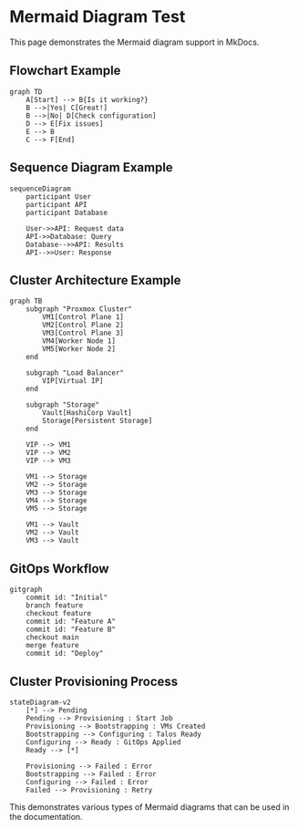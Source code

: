 # Mermaid Diagram Test

This page demonstrates the Mermaid diagram support in MkDocs.

## Flowchart Example

```mermaid
graph TD
    A[Start] --> B{Is it working?}
    B -->|Yes| C[Great!]
    B -->|No| D[Check configuration]
    D --> E[Fix issues]
    E --> B
    C --> F[End]
```

## Sequence Diagram Example

```mermaid
sequenceDiagram
    participant User
    participant API
    participant Database
    
    User->>API: Request data
    API->>Database: Query
    Database-->>API: Results
    API-->>User: Response
```

## Cluster Architecture Example

```mermaid
graph TB
    subgraph "Proxmox Cluster"
        VM1[Control Plane 1]
        VM2[Control Plane 2] 
        VM3[Control Plane 3]
        VM4[Worker Node 1]
        VM5[Worker Node 2]
    end
    
    subgraph "Load Balancer"
        VIP[Virtual IP]
    end
    
    subgraph "Storage"
        Vault[HashiCorp Vault]
        Storage[Persistent Storage]
    end
    
    VIP --> VM1
    VIP --> VM2
    VIP --> VM3
    
    VM1 --> Storage
    VM2 --> Storage
    VM3 --> Storage
    VM4 --> Storage
    VM5 --> Storage
    
    VM1 --> Vault
    VM2 --> Vault
    VM3 --> Vault
```

## GitOps Workflow

```mermaid
gitgraph
    commit id: "Initial"
    branch feature
    checkout feature
    commit id: "Feature A"
    commit id: "Feature B"
    checkout main
    merge feature
    commit id: "Deploy"
```

## Cluster Provisioning Process

```mermaid
stateDiagram-v2
    [*] --> Pending
    Pending --> Provisioning : Start Job
    Provisioning --> Bootstrapping : VMs Created
    Bootstrapping --> Configuring : Talos Ready
    Configuring --> Ready : GitOps Applied
    Ready --> [*]
    
    Provisioning --> Failed : Error
    Bootstrapping --> Failed : Error
    Configuring --> Failed : Error
    Failed --> Provisioning : Retry
```

This demonstrates various types of Mermaid diagrams that can be used in the documentation.
